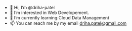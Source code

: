 - 👋 Hi, I’m @driha-patel
- 👀 I’m interested in Web Developement.
- 🌱 I’m currently learning Cloud Data Management
- 📫 You can reach me by my email driha.patel@gmail.com

<!---
driha-patel/driha-patel is a ✨ special ✨ repository because its `README.md` (this file) appears on your GitHub profile.
You can click the Preview link to take a look at your changes.
--->
